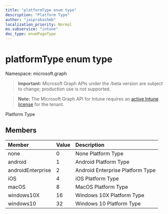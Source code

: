 ```yaml
---
title: "platformType enum type"
description: "Platform Type"
author: "jaiprakashmb"
localization_priority: Normal
ms.subservice: "intune"
doc_type: enumPageType
---
```


# platformType enum type

Namespace: microsoft.graph

> **Important:** Microsoft Graph APIs under the /beta version are subject to change; production use is not supported.

> **Note:** The Microsoft Graph API for Intune requires an [active Intune license](https://go.microsoft.com/fwlink/?linkid=839381) for the tenant.

Platform Type

## Members
|Member|Value|Description|
|:---|:---|:---|
|none|0|None Platform Type|
|android|1|Android Platform Type|
|androidEnterprise|2|Android Enterprise Platform Type|
|iOS|4|iOS Platform Type|
|macOS|8|MacOS Platform Type|
|windows10X|16|Windows 10X Platform Type|
|windows10|32|Windows 10 Platform Type|

